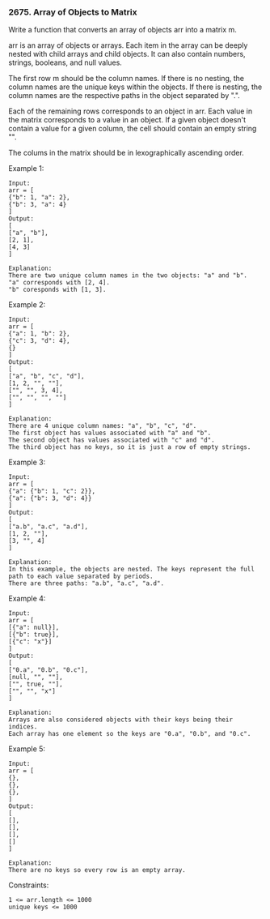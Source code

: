 ### 2675. Array of Objects to Matrix

Write a function that converts an array of objects arr into a matrix m.

arr is an array of objects or arrays. Each item in the array can be deeply nested with child arrays and child objects. It can also contain numbers, strings, booleans, and null values.

The first row m should be the column names. If there is no nesting, the column names are the unique keys within the objects. If there is nesting, the column names are the respective paths in the object separated by ".".

Each of the remaining rows corresponds to an object in arr. Each value in the matrix corresponds to a value in an object. If a given object doesn't contain a value for a given column, the cell should contain an empty string "".

The colums in the matrix should be in lexographically ascending order.



Example 1:

    Input:
    arr = [
    {"b": 1, "a": 2},
    {"b": 3, "a": 4}
    ]
    Output:
    [
    ["a", "b"],
    [2, 1],
    [4, 3]
    ]

    Explanation:
    There are two unique column names in the two objects: "a" and "b".
    "a" corresponds with [2, 4].
    "b" coresponds with [1, 3].

Example 2:

    Input:
    arr = [
    {"a": 1, "b": 2},
    {"c": 3, "d": 4},
    {}
    ]
    Output:
    [
    ["a", "b", "c", "d"],
    [1, 2, "", ""],
    ["", "", 3, 4],
    ["", "", "", ""]
    ]

    Explanation:
    There are 4 unique column names: "a", "b", "c", "d".
    The first object has values associated with "a" and "b".
    The second object has values associated with "c" and "d".
    The third object has no keys, so it is just a row of empty strings.

Example 3:

    Input:
    arr = [
    {"a": {"b": 1, "c": 2}},
    {"a": {"b": 3, "d": 4}}
    ]
    Output:
    [
    ["a.b", "a.c", "a.d"],
    [1, 2, ""],
    [3, "", 4]
    ]

    Explanation:
    In this example, the objects are nested. The keys represent the full path to each value separated by periods.
    There are three paths: "a.b", "a.c", "a.d".

Example 4:

    Input:
    arr = [
    [{"a": null}],
    [{"b": true}],
    [{"c": "x"}]
    ]
    Output:
    [
    ["0.a", "0.b", "0.c"],
    [null, "", ""],
    ["", true, ""],
    ["", "", "x"]
    ]

    Explanation:
    Arrays are also considered objects with their keys being their indices.
    Each array has one element so the keys are "0.a", "0.b", and "0.c".

Example 5:

    Input:
    arr = [
    {},
    {},
    {},
    ]
    Output:
    [
    [],
    [],
    [],
    []
    ]

    Explanation:
    There are no keys so every row is an empty array.



Constraints:

    1 <= arr.length <= 1000
    unique keys <= 1000
